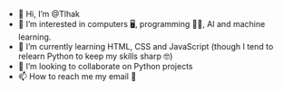 - 👋 Hi, I’m @Tlhak
- 👀 I’m interested in computers 🖥, programming 👨‍💻, AI and machine learning.
- 🌱 I’m currently learning HTML, CSS and JavaScript (though I tend to relearn Python to keep my skills sharp 🤓)
- 💞️ I’m looking to collaborate on Python projects
- 📫 How to reach me my email 📧

<!---
Tlhak/Tlhak is a ✨ special ✨ repository because its `README.md` (this file) appears on your GitHub profile.
You can click the Preview link to take a look at your changes.
--->
